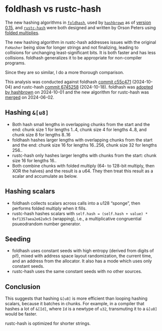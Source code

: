 # foldhash vs rustc-hash

The new hashing algorithms in [`foldhash`](https://github.com/orlp/foldhash),
used by [`hashbrown`](https://github.com/rust-lang/hashbrown) as of
[version 0.15](https://github.com/rust-lang/hashbrown/blob/master/CHANGELOG.md#v0150---2024-10-01),
and [`rustc-hash`](https://github.com/rust-lang/rustc-hash) were both designed
and written by Orson Peters using [folded multiplies](https://github.com/orlp/foldhash/blob/master/README.md#background).

The new hashing algorithm in rustc-hash addresses issues with the original
`FxHasher` being slow for longer strings and not finalizing, leading to
collisions for unchanging least-significant bits. It is both faster and has less
collisions. foldhash generalizes it to be appropriate for non-compiler programs.

Since they are so similar, I do a more thorough comparison.

This analysis was conducted against foldhash [commit c55c471](https://github.com/orlp/foldhash/tree/c55c471921ec68e07fdf1623a5d1fa6cc3f09809)
(2024-10-04) and rustc-hash [commit 6745258](https://github.com/rust-lang/rustc-hash/tree/6745258da00b7251bed4a8461871522d0231a9c7)
(2024-10-18). foldhash was [adopted by hashbrown](https://github.com/rust-lang/hashbrown/pull/563)
on 2024-10-01 and the new algorithm for rustc-hash was [merged](https://github.com/rust-lang/rustc-hash/pull/37)
on 2024-06-02.

## Hashing `&[u8]`

- Both hash small lengths in overlapping chunks from the start and the end:
  chunk size 1 for lengths 1..4, chunk size 4 for lengths 4..8, and chunk size 8
  for lengths 8..16
- foldhash hashes larger lengths with overlapping chunks from the start and the
  end: chunk size 16 for lengths 16..256, chunk size 32 for lengths 256..
- rustc-hash only hashes larger lengths with chunks from the start: chunk size
  16 for lengths 16..
- Both combine chunks with folded multiply (64- to 128-bit multiply, then XOR
  the halves) and the result is a u64. They then treat this result as a scalar
  and accumulate as below.

## Hashing scalars

- foldhash collects scalars across calls into a u128 “sponge”, then performs
  folded multiply when it fills.
- rustc-hash hashes scalars with `self.hash = (self.hash + value) * 0xf1357aea2e62a9c5`
  (wrapping), i.e., a multiplicative congruential psueodrandom number generator.

## Seeding

- foldhash uses constant seeds with high entropy (derived from digits of pi!),
  mixed with address space layout randomization, the current time, and an
  address from the allocator. It also has a mode which uses only constant seeds.
- rustc-hash uses the same constant seeds with no other sources.

## Conclusion

This suggests that hashing `&[u8]` is more efficient than looping hashing
scalars, because it batches in chunks. For example, in a compiler that hashes a
lot of `&[Id]`, where `Id` is a newtype of `u32`, transmuting it to a `&[u8]`
would be faster.

rustc-hash is optimized for shorter strings.
